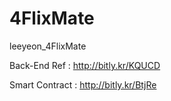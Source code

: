 # 4FlixMate
leeyeon_4FlixMate

Back-End Ref : http://bitly.kr/KQUCD

Smart Contract : http://bitly.kr/BtjRe


